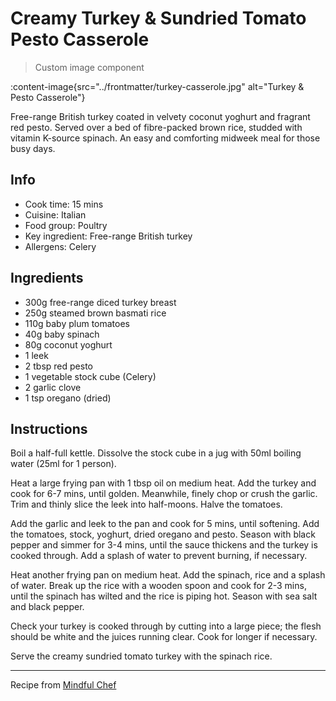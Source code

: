 # Creamy Turkey & Sundried Tomato Pesto Casserole

> Custom image component 

:content-image{src="../frontmatter/turkey-casserole.jpg" alt="Turkey & Pesto Casserole"}

Free-range British turkey coated in velvety coconut yoghurt and fragrant red pesto. Served over a bed of fibre-packed brown rice, studded with vitamin K-source spinach. An easy and comforting midweek meal for those busy days.

## Info

- Cook time: 15 mins
- Cuisine: Italian
- Food group: Poultry
- Key ingredient: Free-range British turkey
- Allergens: Celery

## Ingredients

- 300g free-range diced turkey breast
- 250g steamed brown basmati rice
- 110g baby plum tomatoes
- 40g baby spinach
- 80g coconut yoghurt
- 1 leek
- 2 tbsp red pesto
- 1 vegetable stock cube (Celery)
- 2 garlic clove
- 1 tsp oregano (dried)

## Instructions

Boil a half-full kettle. Dissolve the stock cube in a jug with 50ml boiling water (25ml for 1 person).

Heat a large frying pan with 1 tbsp oil on medium heat. Add the turkey and cook for 6-7 mins, until golden. Meanwhile, finely chop or crush the garlic. Trim and thinly slice the leek into half-moons. Halve the tomatoes.

Add the garlic and leek to the pan and cook for 5 mins, until softening. Add the tomatoes, stock, yoghurt, dried oregano and pesto. Season with black pepper and simmer for 3-4 mins, until the sauce thickens and the turkey is cooked through. Add a splash of water to prevent burning, if necessary.

Heat another frying pan on medium heat. Add the spinach, rice and a splash of water. Break up the rice with a wooden spoon and cook for 2-3 mins, until the spinach has wilted and the rice is piping hot. Season with sea salt and black pepper.

Check your turkey is cooked through by cutting into a large piece; the flesh should be white and the juices running clear. Cook for longer if necessary.

Serve the creamy sundried tomato turkey with the spinach rice.

---

Recipe from [Mindful Chef](https://www.mindfulchef.com/healthy-recipes/creamy-turkey-sundried-tomato-pesto-casserole)

